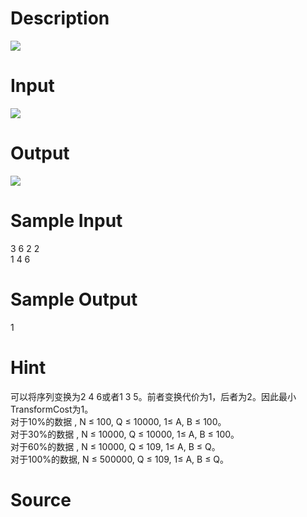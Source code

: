 
# Description

<div class="content"><img border="0" src="/source/bzoj/1290/img/aHR0cHM6Ly9seWRzeS5jb20vSnVkZ2VPbmxpbmUvaW1hZ2VzLzEyOTBfMS5qcGc=.jpg"/></div>

# Input

<div class="content"><img border="0" src="/source/bzoj/1290/img/aHR0cHM6Ly9seWRzeS5jb20vSnVkZ2VPbmxpbmUvaW1hZ2VzLzEyOTBfMi5qcGc=.jpg"/></div>

# Output

<div class="content"><img border="0" src="/source/bzoj/1290/img/aHR0cHM6Ly9seWRzeS5jb20vSnVkZ2VPbmxpbmUvaW1hZ2VzLzEyOTBfMy5qcGc=.jpg"/></div>

# Sample Input

<div class="content"><span class="sampledata">3 6 2 2<br/>
1 4 6<br/>
</span></div>

# Sample Output

<div class="content"><span class="sampledata">1</span></div>

# Hint

<div class="content"><p>可以将序列变换为2 4 6或者1 3 5。前者变换代价为1，后者为2。因此最小TransformCost为1。<br/>
对于10%的数据 , N ≤ 100, Q ≤ 10000, 1≤ A, B ≤ 100。<br/>
对于30%的数据 , N ≤ 10000, Q ≤ 10000, 1≤ A, B ≤ 100。<br/>
对于60%的数据 , N ≤ 10000, Q ≤ 109, 1≤ A, B ≤ Q。<br/>
对于100%的数据, N ≤ 500000, Q ≤ 109, 1≤ A, B ≤ Q。<br/>
</p></div>

# Source

<div class="content"><p><a href="problemset.php?search="></a></p></div>

